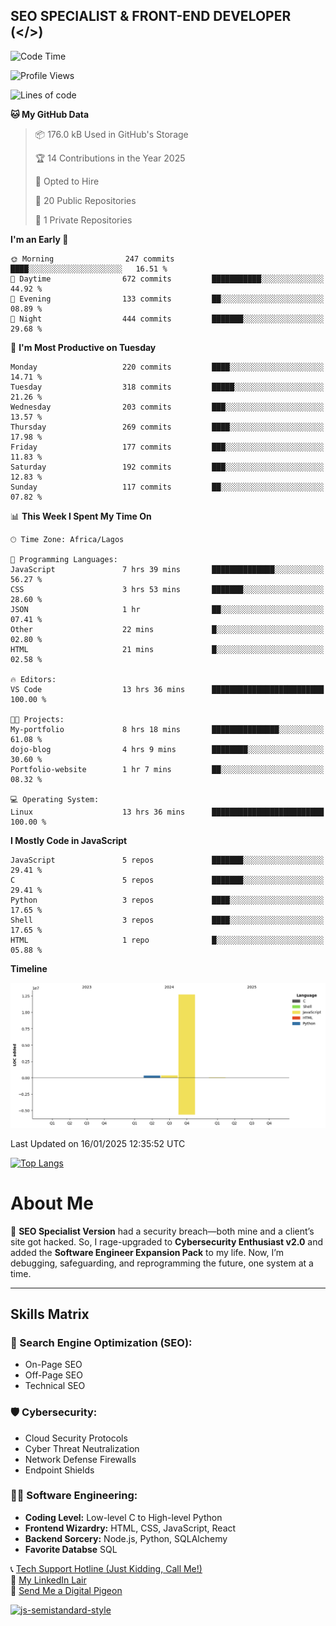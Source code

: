 ## SEO SPECIALIST & FRONT-END DEVELOPER (</>)

<!--START_SECTION:waka-->
![Code Time](http://img.shields.io/badge/Code%20Time-34%20hrs%2013%20mins-blue)

![Profile Views](http://img.shields.io/badge/Profile%20Views-0-blue)

![Lines of code](https://img.shields.io/badge/From%20Hello%20World%20I%27ve%20Written-13.4%20million%20lines%20of%20code-blue)

**🐱 My GitHub Data** 

> 📦 176.0 kB Used in GitHub's Storage 
 > 
> 🏆 14 Contributions in the Year 2025
 > 
> 💼 Opted to Hire
 > 
> 📜 20 Public Repositories 
 > 
> 🔑 1 Private Repositories 
 > 
**I'm an Early 🐤** 

```text
🌞 Morning                247 commits         ████░░░░░░░░░░░░░░░░░░░░░   16.51 % 
🌆 Daytime                672 commits         ███████████░░░░░░░░░░░░░░   44.92 % 
🌃 Evening                133 commits         ██░░░░░░░░░░░░░░░░░░░░░░░   08.89 % 
🌙 Night                  444 commits         ███████░░░░░░░░░░░░░░░░░░   29.68 % 
```
📅 **I'm Most Productive on Tuesday** 

```text
Monday                   220 commits         ████░░░░░░░░░░░░░░░░░░░░░   14.71 % 
Tuesday                  318 commits         █████░░░░░░░░░░░░░░░░░░░░   21.26 % 
Wednesday                203 commits         ███░░░░░░░░░░░░░░░░░░░░░░   13.57 % 
Thursday                 269 commits         ████░░░░░░░░░░░░░░░░░░░░░   17.98 % 
Friday                   177 commits         ███░░░░░░░░░░░░░░░░░░░░░░   11.83 % 
Saturday                 192 commits         ███░░░░░░░░░░░░░░░░░░░░░░   12.83 % 
Sunday                   117 commits         ██░░░░░░░░░░░░░░░░░░░░░░░   07.82 % 
```


📊 **This Week I Spent My Time On** 

```text
🕑︎ Time Zone: Africa/Lagos

💬 Programming Languages: 
JavaScript               7 hrs 39 mins       ██████████████░░░░░░░░░░░   56.27 % 
CSS                      3 hrs 53 mins       ███████░░░░░░░░░░░░░░░░░░   28.60 % 
JSON                     1 hr                ██░░░░░░░░░░░░░░░░░░░░░░░   07.41 % 
Other                    22 mins             █░░░░░░░░░░░░░░░░░░░░░░░░   02.80 % 
HTML                     21 mins             █░░░░░░░░░░░░░░░░░░░░░░░░   02.58 % 

🔥 Editors: 
VS Code                  13 hrs 36 mins      █████████████████████████   100.00 % 

🐱‍💻 Projects: 
My-portfolio             8 hrs 18 mins       ███████████████░░░░░░░░░░   61.08 % 
dojo-blog                4 hrs 9 mins        ████████░░░░░░░░░░░░░░░░░   30.60 % 
Portfolio-website        1 hr 7 mins         ██░░░░░░░░░░░░░░░░░░░░░░░   08.32 % 

💻 Operating System: 
Linux                    13 hrs 36 mins      █████████████████████████   100.00 % 
```

**I Mostly Code in JavaScript** 

```text
JavaScript               5 repos             ███████░░░░░░░░░░░░░░░░░░   29.41 % 
C                        5 repos             ███████░░░░░░░░░░░░░░░░░░   29.41 % 
Python                   3 repos             ████░░░░░░░░░░░░░░░░░░░░░   17.65 % 
Shell                    3 repos             ████░░░░░░░░░░░░░░░░░░░░░   17.65 % 
HTML                     1 repo              █░░░░░░░░░░░░░░░░░░░░░░░░   05.88 % 
```



**Timeline**

![Lines of Code chart](https://raw.githubusercontent.com/T33C33/T33C33/main/assets/bar_graph.png)


 Last Updated on 16/01/2025 12:35:52 UTC
<!--END_SECTION:waka-->

[![Top Langs](https://github-readme-stats.vercel.app/api/top-langs/?username=T33C33&layout=compact&theme=radical)](https://github.com/T33C33)

# About Me

👾 **SEO Specialist Version** had a security breach—both mine and a client’s site got hacked. So, I rage-upgraded to **Cybersecurity Enthusiast v2.0** and added the **Software Engineer Expansion Pack** to my life. Now, I’m debugging, safeguarding, and reprogramming the future, one system at a time.

---

## Skills Matrix

### 🎯 Search Engine Optimization (SEO):

- On-Page SEO
- Off-Page SEO
- Technical SEO

### 🛡️ Cybersecurity:

- Cloud Security Protocols
- Cyber Threat Neutralization
- Network Defense Firewalls
- Endpoint Shields

### 👨‍💻 Software Engineering:

- **Coding Level:** Low-level C to High-level Python
- **Frontend Wizardry:** HTML, CSS, JavaScript, React
- **Backend Sorcery:** Node.js, Python, SQLAlchemy
- **Favorite Databse** SQL

📞 [Tech Support Hotline (Just Kidding, Call Me!)](tel:+2348088625285)  
🔗 [My LinkedIn Lair](https://www.linkedin.com/in/teecee 'teecee')  
📧 [Send Me a Digital Pigeon](mailto:teeceeiheukwumere@gmail.com)

[![js-semistandard-style](https://raw.githubusercontent.com/standard/semistandard/master/badge.svg)](https://github.com/standard/semistandard)
